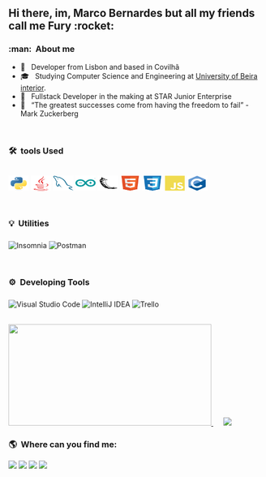 <h2> Hi there, im, Marco Bernardes but all my friends call me Fury :rocket: </h2>

<h3> :man: &nbsp;About me </h3>

- 🤔 &nbsp; Developer from Lisbon and based in Covilhã
- 🎓 &nbsp; Studying Computer Science and Engineering at <a href="https://www.ubi.pt">University of Beira interior</a>.
- 💼 &nbsp; Fullstack Developer in the making at STAR Junior Enterprise
- 🌱 &nbsp; “The greatest successes come from having the freedom to fail” - Mark Zuckerberg

<br/><h3> 🛠️ &nbsp;tools Used </h3>

<div style="display: inline_block"><br>
  <img align="center" alt="Fury-Python" height="30" width="40" src="https://raw.githubusercontent.com/devicons/devicon/master/icons/python/python-original.svg">
  <img align="center" alt="Fury-Java" height="30" width="40" src="https://raw.githubusercontent.com/devicons/devicon/master/icons/java/java-plain.svg">
  <img align="center" alt="Fury-SQL" height="30" width="40" src="https://github.com/devicons/devicon/blob/master/icons/mysql/mysql-original.svg">
  <img align="center" alt="Fury-Arduino" height="30" width="40" src="https://github.com/devicons/devicon/blob/master/icons/arduino/arduino-original.svg">
  <img align="center" alt="Fury-Flask" height="30" width="40" src="https://raw.githubusercontent.com/devicons/devicon/master/icons/flask/flask-original.svg">
  <img align="center" alt="Fury-HTML" height="30" width="40" src="https://raw.githubusercontent.com/devicons/devicon/master/icons/html5/html5-original.svg">
  <img align="center" alt="Fury-CSS" height="30" width="40" src="https://raw.githubusercontent.com/devicons/devicon/master/icons/css3/css3-original.svg">
  <img align="center" alt="Fury-Js" height="30" width="40" src="https://raw.githubusercontent.com/devicons/devicon/master/icons/javascript/javascript-plain.svg">
  <img align="center" alt="Fury-C" height="30" width="40" src="https://raw.githubusercontent.com/devicons/devicon/master/icons/c/c-original.svg">
</div>


<br/><h3 style="margin-bottom: 25px"> 💡 &nbsp;Utilities </h3>

  ![Insomnia](https://img.shields.io/badge/Insomnia-black?style=for-the-badge&logo=insomnia&logoColor=5849BE)
  ![Postman](https://img.shields.io/badge/Postman-FF6C37?style=for-the-badge&logo=postman&logoColor=white)

<br/><h3 style="margin-bottom: 25px"> ⚙️ &nbsp;Developing Tools </h3>

  ![Visual Studio Code](https://img.shields.io/badge/Visual%20Studio%20Code-0078d7.svg?style=for-the-badge&logo=visual-studio-code&logoColor=white)
  ![IntelliJ IDEA](https://img.shields.io/badge/IntelliJIDEA-000000.svg?style=for-the-badge&logo=intellij-idea&logoColor=white)
  ![Trello](https://img.shields.io/badge/Trello-%23026AA7.svg?style=for-the-badge&logo=Trello&logoColor=white)
  
<br/>
<a href="https://github.com/FuryCode-bit" style="margin-right: 20px;">
  <img height="200px" width="400px" src="https://github-readme-stats.vercel.app/api?username=FuryCode-bit&theme=dracula&show_icons=true"/>
</a>
<a href="https://app.daily.dev/Fury2K">
  <img width="400px" src="https://github-readme-stats.vercel.app/api/top-langs/?username=FuryCode-bit&theme=dracula&show_icons=true"/>
</a>

<br/>

<h3> 🌎 &nbsp;Where can you find me: </h3> 

<div> 
  <a href="https://www.youtube.com/#" target="_blank"><img src="https://img.shields.io/badge/YouTube-FF0000?style=for-the-badge&logo=youtube&logoColor=white" target="_blank"></a>
  <a href="https://instagram.com/#" target="_blank"><img src="https://img.shields.io/badge/-Instagram-%23E4405F?style=for-the-badge&logo=instagram&logoColor=white" target="_blank"></a>
 	<a href="https://www.twitch.tv/#" target="_blank"><img src="https://img.shields.io/badge/Twitch-9146FF?style=for-the-badge&logo=twitch&logoColor=white" target="_blank"></a>
  <a href="https://www.linkedin.com/in/marco-bernardes-5b6a62198" target="_blank"><img src="https://img.shields.io/badge/-LinkedIn-%230077B5?style=for-the-badge&logo=linkedin&logoColor=white" target="_blank"></a> 
</div>
